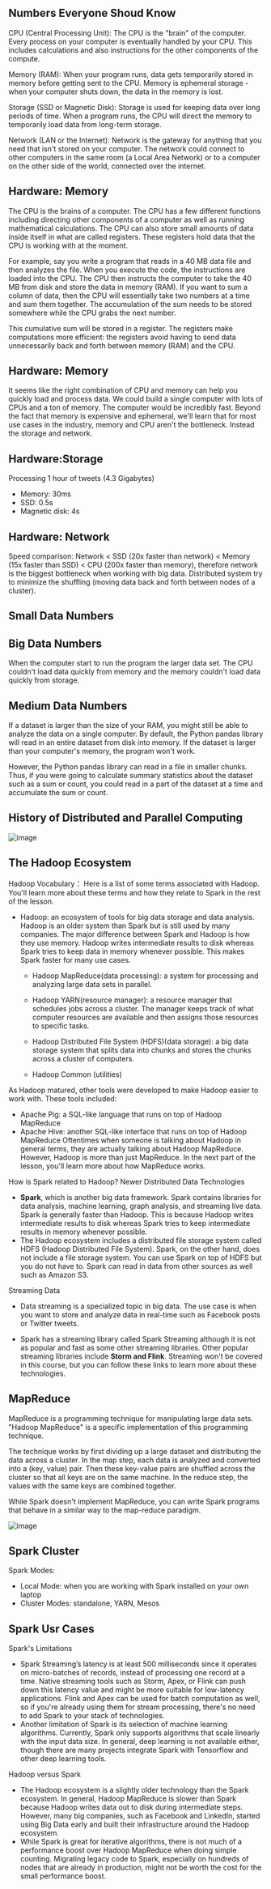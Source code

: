 ## Numbers Everyone Shoud Know
CPU (Central Processing Unit):
The CPU is the "brain" of the computer. Every process on your computer is eventually handled by your CPU. This includes calculations and also instructions for the other components of the compute.

Memory (RAM):
When your program runs, data gets temporarily stored in memory before getting sent to the CPU. Memory is ephemeral storage - when your computer shuts down, the data in the memory is lost.

Storage (SSD or Magnetic Disk):
Storage is used for keeping data over long periods of time. When a program runs, the CPU will direct the memory to temporarily load data from long-term storage.

Network (LAN or the Internet):
Network is the gateway for anything that you need that isn't stored on your computer. The network could connect to other computers in the same room (a Local Area Network) or to a computer on the other side of the world, connected over the internet.

## Hardware: Memory
The CPU is the brains of a computer. The CPU has a few different functions including directing other components of a computer as well as running mathematical calculations. The CPU can also store small amounts of data inside itself in what are called registers. These registers hold data that the CPU is working with at the moment.

For example, say you write a program that reads in a 40 MB data file and then analyzes the file. When you execute the code, the instructions are loaded into the CPU. The CPU then instructs the computer to take the 40 MB from disk and store the data in memory (RAM). If you want to sum a column of data, then the CPU will essentially take two numbers at a time and sum them together. The accumulation of the sum needs to be stored somewhere while the CPU grabs the next number.

This cumulative sum will be stored in a register. The registers make computations more efficient: the registers avoid having to send data unnecessarily back and forth between memory (RAM) and the CPU.

## Hardware: Memory
It seems like the right combination of CPU and memory can help you quickly load and process data. We could build a single computer with lots of CPUs and a ton of memory. The computer would be incredibly fast. Beyond the fact that memory is expensive and ephemeral, we'll learn that for most use cases in the industry, memory and CPU aren't the bottleneck. Instead the storage and network.

## Hardware:Storage
Processing 1 hour of tweets (4.3 Gigabytes)
- Memory: 30ms
- SSD: 0.5s
- Magnetic disk: 4s

## Hardware: Network
Speed comparison: Network < SSD (20x faster than network) < Memory (15x faster than SSD) < CPU (200x faster than memory), therefore network is the biggest bottleneck when working with big data. Distributed system try to minimize the shuffling (moving data back and forth between nodes of a cluster).

## Small Data Numbers

## Big Data Numbers
When the computer start to run the program the larger data set. The CPU couldn't load data quickly from memory and the memory couldn't load data quickly from storage.

## Medium Data Numbers
If a dataset is larger than the size of your RAM, you might still be able to analyze the data on a single computer. By default, the Python pandas library will read in an entire dataset from disk into memory. If the dataset is larger than your computer's memory, the program won't work.

However, the Python pandas library can read in a file in smaller chunks. Thus, if you were going to calculate summary statistics about the dataset such as a sum or count, you could read in a part of the dataset at a time and accumulate the sum or count.


## History of Distributed and Parallel Computing
![image](/imgs/distributed_parallel_computing.png)

## The Hadoop Ecosystem
Hadoop Vocabulary： Here is a list of some terms associated with Hadoop. You'll learn more about these terms and how they relate to Spark in the rest of the lesson.

- Hadoop: an ecosystem of tools for big data storage and data analysis. Hadoop is an older system than Spark but is still used by many companies. The major difference between Spark and Hadoop is how they use memory. Hadoop writes intermediate results to disk whereas Spark tries to keep data in memory whenever possible. This makes Spark faster for many use cases.

  - Hadoop MapReduce(data processing): a system for processing and analyzing large data sets in parallel.

  - Hadoop YARN(resource manager): a resource manager that schedules jobs across a cluster. The manager keeps track of what computer resources are available and then assigns those resources to specific tasks.

  - Hadoop Distributed File System (HDFS)(data storage): a big data storage system that splits data into chunks and stores the chunks across a cluster of computers.
  - Hadoop Common (utilities)
  
As Hadoop matured, other tools were developed to make Hadoop easier to work with. These tools included:

- Apache Pig: a SQL-like language that runs on top of Hadoop MapReduce
- Apache Hive: another SQL-like interface that runs on top of Hadoop MapReduce
Oftentimes when someone is talking about Hadoop in general terms, they are actually talking about Hadoop MapReduce. However, Hadoop is more than just MapReduce. In the next part of the lesson, you'll learn more about how MapReduce works.

How is Spark related to Hadoop? Newer Distributed Data Technologies
- **Spark**, which is another big data framework. Spark contains libraries for data analysis, machine learning, graph analysis, and streaming live data. Spark is generally faster than Hadoop. This is because Hadoop writes intermediate results to disk whereas Spark tries to keep intermediate results in memory whenever possible.
- The Hadoop ecosystem includes a distributed file storage system called HDFS (Hadoop Distributed File System). Spark, on the other hand, does not include a file storage system. You can use Spark on top of HDFS but you do not have to. Spark can read in data from other sources as well such as Amazon S3.

Streaming Data
- Data streaming is a specialized topic in big data. The use case is when you want to store and analyze data in real-time such as Facebook posts or Twitter tweets.

- Spark has a streaming library called Spark Streaming although it is not as popular and fast as some other streaming libraries. Other popular streaming libraries include **Storm and Flink**. Streaming won't be covered in this course, but you can follow these links to learn more about these technologies.

## MapReduce
MapReduce is a programming technique for manipulating large data sets. "Hadoop MapReduce" is a specific implementation of this programming technique.

The technique works by first dividing up a large dataset and distributing the data across a cluster. In the map step, each data is analyzed and converted into a (key, value) pair. Then these key-value pairs are shuffled across the cluster so that all keys are on the same machine. In the reduce step, the values with the same keys are combined together.

While Spark doesn't implement MapReduce, you can write Spark programs that behave in a similar way to the map-reduce paradigm.

![image](/imgs/map_reduce.png)

## Spark Cluster
Spark Modes:
- Local Mode: when you are working with Spark installed on your own laptop
- Cluster Modes: standalone, YARN, Mesos

## Spark Usr Cases
Spark's Limitations
- Spark Streaming’s latency is at least 500 milliseconds since it operates on micro-batches of records, instead of processing one record at a time. Native streaming tools such as Storm, Apex, or Flink can push down this latency value and might be more suitable for low-latency applications. Flink and Apex can be used for batch computation as well, so if you're already using them for stream processing, there's no need to add Spark to your stack of technologies.
- Another limitation of Spark is its selection of machine learning algorithms. Currently, Spark only supports algorithms that scale linearly with the input data size. In general, deep learning is not available either, though there are many projects integrate Spark with Tensorflow and other deep learning tools.

Hadoop versus Spark
- The Hadoop ecosystem is a slightly older technology than the Spark ecosystem. In general, Hadoop MapReduce is slower than Spark because Hadoop writes data out to disk during intermediate steps. However, many big companies, such as Facebook and LinkedIn, started using Big Data early and built their infrastructure around the Hadoop ecosystem.
- While Spark is great for iterative algorithms, there is not much of a performance boost over Hadoop MapReduce when doing simple counting. Migrating legacy code to Spark, especially on hundreds of nodes that are already in production, might not be worth the cost for the small performance boost.
